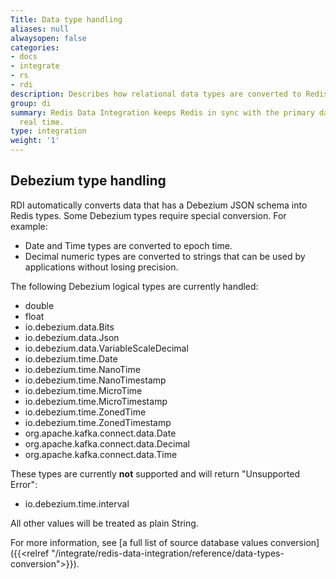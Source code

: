```yaml
---
Title: Data type handling
aliases: null
alwaysopen: false
categories:
- docs
- integrate
- rs
- rdi
description: Describes how relational data types are converted to Redis data types
group: di
summary: Redis Data Integration keeps Redis in sync with the primary database in near
  real time.
type: integration
weight: '1'
---
```


## Debezium type handling

RDI automatically converts data that has a Debezium JSON schema into Redis types.
Some Debezium types require special conversion. For example:

- Date and Time types are converted to epoch time.
- Decimal numeric types are converted to strings that can be used by applications without losing precision.

The following Debezium logical types are currently handled:

- double
- float
- io.debezium.data.Bits
- io.debezium.data.Json
- io.debezium.data.VariableScaleDecimal
- io.debezium.time.Date
- io.debezium.time.NanoTime
- io.debezium.time.NanoTimestamp
- io.debezium.time.MicroTime
- io.debezium.time.MicroTimestamp
- io.debezium.time.ZonedTime
- io.debezium.time.ZonedTimestamp
- org.apache.kafka.connect.data.Date
- org.apache.kafka.connect.data.Decimal
- org.apache.kafka.connect.data.Time

These types are currently **not** supported and will return "Unsupported Error":

- io.debezium.time.interval

All other values will be treated as plain String.

For more information, see [a full list of source database values conversion]({{<relref "/integrate/redis-data-integration/reference/data-types-conversion">}}).